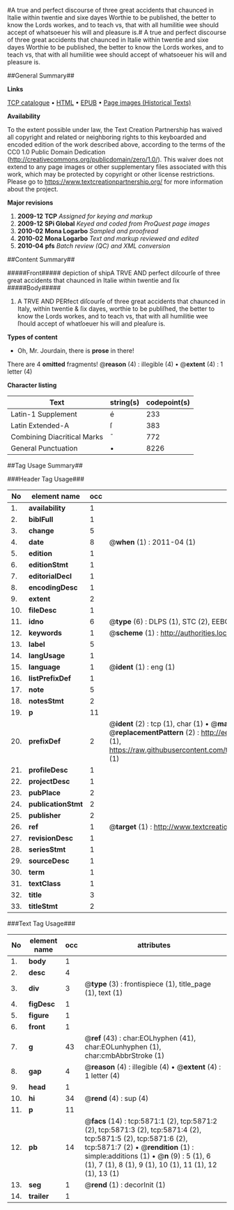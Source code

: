 #A true and perfect discourse of three great accidents that chaunced in Italie within twentie and sixe dayes Worthie to be published, the better to know the Lords workes, and to teach vs, that with all humilitie wee should accept of whatsoeuer his will and pleasure is.#
A true and perfect discourse of three great accidents that chaunced in Italie within twentie and sixe dayes Worthie to be published, the better to know the Lords workes, and to teach vs, that with all humilitie wee should accept of whatsoeuer his will and pleasure is.

##General Summary##

**Links**

[TCP catalogue](http://www.ota.ox.ac.uk/tcp/)  • 
[HTML](http://tei.it.ox.ac.uk/tcp/Texts-HTML/free/A04/A04146.html)  • 
[EPUB](http://tei.it.ox.ac.uk/tcp/Texts-EPUB/free/A04/A04146.epub) • 
[Page images (Historical Texts)](https://historicaltexts.jisc.ac.uk/eebo-99841297e)

**Availability**

To the extent possible under law, the Text Creation Partnership has waived all copyright and related or neighboring rights to this keyboarded and encoded edition of the work described above, according to the terms of the CC0 1.0 Public Domain Dedication (http://creativecommons.org/publicdomain/zero/1.0/). This waiver does not extend to any page images or other supplementary files associated with this work, which may be protected by copyright or other license restrictions. Please go to https://www.textcreationpartnership.org/ for more information about the project.

**Major revisions**

1. __2009-12__ __TCP__ *Assigned for keying and markup*
1. __2009-12__ __SPi Global__ *Keyed and coded from ProQuest page images*
1. __2010-02__ __Mona Logarbo__ *Sampled and proofread*
1. __2010-02__ __Mona Logarbo__ *Text and markup reviewed and edited*
1. __2010-04__ __pfs__ *Batch review (QC) and XML conversion*

##Content Summary##

#####Front#####
depiction of shipA TRVE AND perfect diſcourſe of three great accidents that chaunced in Italie within twentie and ſix
#####Body#####

1. A TRVE AND PERfect diſcourſe of three great accidents that chaunced in Italy, within twentie & ſix dayes, worthie to be publiſhed, the better to know the Lords workes, and to teach vs, that with all humilitie wee ſhould accept of whatſoeuer his will and pleaſure is.

**Types of content**

  * Oh, Mr. Jourdain, there is **prose** in there!

There are 4 **omitted** fragments! 
 @__reason__ (4) : illegible (4)  •  @__extent__ (4) : 1 letter (4)

**Character listing**


|Text|string(s)|codepoint(s)|
|---|---|---|
|Latin-1 Supplement|é|233|
|Latin Extended-A|ſ|383|
|Combining             Diacritical Marks|̄|772|
|General Punctuation|•|8226|

##Tag Usage Summary##

###Header Tag Usage###

|No|element name|occ|attributes|
|---|---|---|---|
|1.|__availability__|1||
|2.|__biblFull__|1||
|3.|__change__|5||
|4.|__date__|8| @__when__ (1) : 2011-04 (1)|
|5.|__edition__|1||
|6.|__editionStmt__|1||
|7.|__editorialDecl__|1||
|8.|__encodingDesc__|1||
|9.|__extent__|2||
|10.|__fileDesc__|1||
|11.|__idno__|6| @__type__ (6) : DLPS (1), STC (2), EEBO-CITATION (1), PROQUEST (1), VID (1)|
|12.|__keywords__|1| @__scheme__ (1) : http://authorities.loc.gov/ (1)|
|13.|__label__|5||
|14.|__langUsage__|1||
|15.|__language__|1| @__ident__ (1) : eng (1)|
|16.|__listPrefixDef__|1||
|17.|__note__|5||
|18.|__notesStmt__|2||
|19.|__p__|11||
|20.|__prefixDef__|2| @__ident__ (2) : tcp (1), char (1)  •  @__matchPattern__ (2) : ([0-9\-]+):([0-9IVX]+) (1), (.+) (1)  •  @__replacementPattern__ (2) : http://eebo.chadwyck.com/downloadtiff?vid=$1&page=$2 (1), https://raw.githubusercontent.com/textcreationpartnership/Texts/master/tcpchars.xml#$1 (1)|
|21.|__profileDesc__|1||
|22.|__projectDesc__|1||
|23.|__pubPlace__|2||
|24.|__publicationStmt__|2||
|25.|__publisher__|2||
|26.|__ref__|1| @__target__ (1) : http://www.textcreationpartnership.org/docs/. (1)|
|27.|__revisionDesc__|1||
|28.|__seriesStmt__|1||
|29.|__sourceDesc__|1||
|30.|__term__|1||
|31.|__textClass__|1||
|32.|__title__|3||
|33.|__titleStmt__|2||


###Text Tag Usage###

|No|element name|occ|attributes|
|---|---|---|---|
|1.|__body__|1||
|2.|__desc__|4||
|3.|__div__|3| @__type__ (3) : frontispiece (1), title_page (1), text (1)|
|4.|__figDesc__|1||
|5.|__figure__|1||
|6.|__front__|1||
|7.|__g__|43| @__ref__ (43) : char:EOLhyphen (41), char:EOLunhyphen (1), char:cmbAbbrStroke (1)|
|8.|__gap__|4| @__reason__ (4) : illegible (4)  •  @__extent__ (4) : 1 letter (4)|
|9.|__head__|1||
|10.|__hi__|34| @__rend__ (4) : sup (4)|
|11.|__p__|11||
|12.|__pb__|14| @__facs__ (14) : tcp:5871:1 (2), tcp:5871:2 (2), tcp:5871:3 (2), tcp:5871:4 (2), tcp:5871:5 (2), tcp:5871:6 (2), tcp:5871:7 (2)  •  @__rendition__ (1) : simple:additions (1)  •  @__n__ (9) : 5 (1), 6 (1), 7 (1), 8 (1), 9 (1), 10 (1), 11 (1), 12 (1), 13 (1)|
|13.|__seg__|1| @__rend__ (1) : decorInit (1)|
|14.|__trailer__|1||
